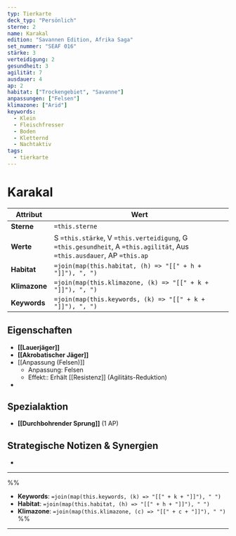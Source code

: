 ```yaml
---
typ: Tierkarte
deck_typ: "Persönlich"
sterne: 2
name: Karakal
edition: "Savannen Edition, Afrika Saga"
set_nummer: "SEAF 016"
stärke: 3
verteidigung: 2
gesundheit: 3
agilität: 7
ausdauer: 4
ap: 2
habitat: ["Trockengebiet", "Savanne"]
anpassungen: ["Felsen"]
klimazone: ["Arid"]
keywords:
  - Klein
  - Fleischfresser
  - Boden
  - Kletternd
  - Nachtaktiv
tags:
  - tierkarte
---
```


# Karakal

| Attribut | Wert |
|---|---|
| **Sterne** | `=this.sterne` |
| **Werte** | S `=this.stärke`, V `=this.verteidigung`, G `=this.gesundheit`, A `=this.agilität`, Aus `=this.ausdauer`, AP `=this.ap` |
| **Habitat** | `=join(map(this.habitat, (h) => "[[" + h + "]]"), ", ")` |
| **Klimazone**| `=join(map(this.klimazone, (k) => "[[" + k + "]]"), ", ")` |
| **Keywords** | `=join(map(this.keywords, (k) => "[[" + k + "]]"), ", ")` |
## Eigenschaften

- **[[Lauerjäger]]**
- **[[Akrobatischer Jäger]]**
- [[Anpassung (Felsen)]]
	- Anpassung: Felsen
	- Effekt:: Erhält [[Resistenz]] (Agilitäts-Reduktion)
- 

## Spezialaktion

- **[[Durchbohrender Sprung]]** (1 AP)

## Strategische Notizen & Synergien

-
---
%%
- **Keywords**: `=join(map(this.keywords, (k) => "[[" + k + "]]"), " ")`
- **Habitat**: `=join(map(this.habitat, (h) => "[[" + h + "]]"), " ")`
- **Klimazone**: `=join(map(this.klimazone, (c) => "[[" + c + "]]"), " ")`
%%
---